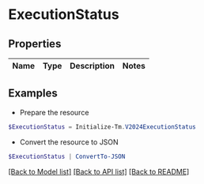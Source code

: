 # ExecutionStatus
## Properties

Name | Type | Description | Notes
------------ | ------------- | ------------- | -------------

## Examples

- Prepare the resource
```powershell
$ExecutionStatus = Initialize-Tm.V2024ExecutionStatus 
```

- Convert the resource to JSON
```powershell
$ExecutionStatus | ConvertTo-JSON
```

[[Back to Model list]](../README.md#documentation-for-models) [[Back to API list]](../README.md#documentation-for-api-endpoints) [[Back to README]](../README.md)

